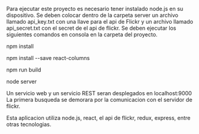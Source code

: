 Para ejecutar este proyecto es necesario tener instalado node.js en su dispositivo.
Se deben colocar dentro de la carpeta server un archivo llamado api_key.txt con una llave para el api de Flickr y un archivo llamado api_secret.txt con el secret de el api de flickr.
Se deben ejecutar los siguientes comandos en consola en la carpeta del proyecto.

npm install

npm install --save react-columns

npm run build

node server

Un servicio web y un servicio REST seran desplegados en localhost:9000
La primera busqueda se demorara por la comunicacion con el servidor de flickr.

Esta aplicacion utiliza node.js, react, el api de flickr, redux, express, entre otras tecnologias.
